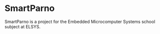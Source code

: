 # SmartParno
SmartParno is a project for the Embedded Microcomputer Systems school subject at ELSYS.
